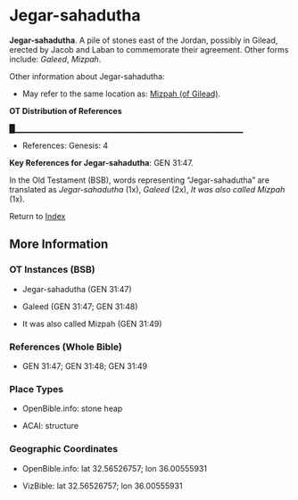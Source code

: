 # Jegar-sahadutha
**Jegar-sahadutha**. 
A pile of stones east of the Jordan, possibly in Gilead, erected by Jacob and Laban to commemorate their agreement. 
Other forms include: 
*Galeed*, *Mizpah*. 




Other information about Jegar-sahadutha:


* May refer to the same location as: 
[Mizpah (of Gilead)](Mizpah.2.md). 


**OT Distribution of References**

█▁▁▁▁▁▁▁▁▁▁▁▁▁▁▁▁▁▁▁▁▁▁▁▁▁▁▁▁▁▁▁▁▁▁▁▁▁▁
* References: Genesis: 4



**Key References for Jegar-sahadutha**: 
GEN 31:47. 


In the Old Testament (BSB), words representing “Jegar-sahadutha” are translated as 
*Jegar-sahadutha* (1x), *Galeed* (2x), *It was also called Mizpah* (1x). 




Return to [Index](00-Index.md)

## More Information

### OT Instances (BSB)

* Jegar-sahadutha (GEN 31:47)

* Galeed (GEN 31:47; GEN 31:48)

* It was also called Mizpah (GEN 31:49)



### References (Whole Bible)

* GEN 31:47; GEN 31:48; GEN 31:49


### Place Types

* OpenBible.info: stone heap

* ACAI: structure



### Geographic Coordinates

* OpenBible.info: lat 32.56526757; lon 36.00555931

* VizBible: lat 32.56526757; lon 36.00555931




